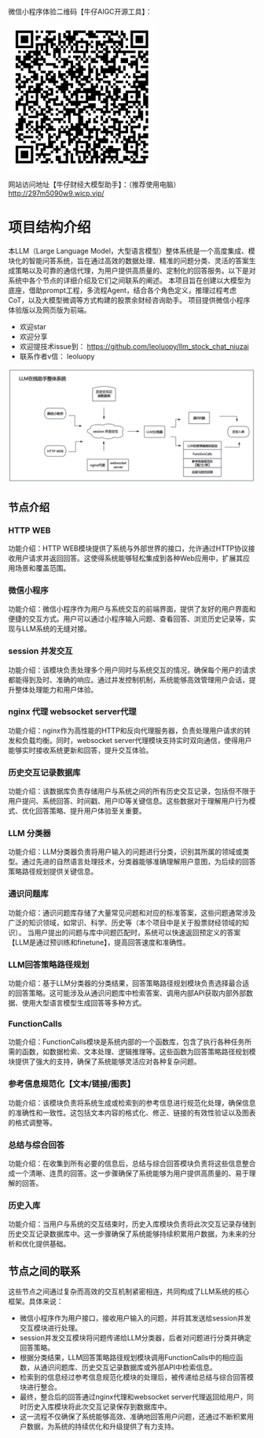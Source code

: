 
微信小程序体验二维码【牛仔AIGC开源工具】：

<img src="./resources/scan_code_mini_program.jpg" alt="描述" width="300" height="300">

网站访问地址【牛仔财经大模型助手】：（推荐使用电脑）
http://297m5090w9.wicp.vip/ 

# 项目结构介绍
本LLM（Large Language Model，大型语言模型）整体系统是一个高度集成、模块化的智能问答系统，旨在通过高效的数据处理、精准的问题分类、灵活的答案生成策略以及可靠的通信代理，为用户提供高质量的、定制化的回答服务。以下是对系统中各个节点的详细介绍及它们之间联系的阐述。
本项目旨在创建以大模型为底座，借助prompt工程，多流程Agent，结合各个角色定义，推理过程考虑CoT，以及大模型微调等方式构建的股票余财经咨询助手。
项目提供微信小程序体验版以及网页版为前端。
+ 欢迎star
+ 欢迎分享
+ 欢迎提技术issue到： https://github.com/leoluopy/llm_stock_chat_niuzai
+ 联系作者v信： leoluopy

<img src="./resources/structure.png" alt="结构" >

## 节点介绍

### HTTP WEB
功能介绍：HTTP WEB模块提供了系统与外部世界的接口，允许通过HTTP协议接收用户请求并返回回答。这使得系统能够轻松集成到各种Web应用中，扩展其应用场景和覆盖范围。

### 微信小程序
功能介绍：微信小程序作为用户与系统交互的前端界面，提供了友好的用户界面和便捷的交互方式。用户可以通过小程序输入问题、查看回答、浏览历史记录等，实现与LLM系统的无缝对接。

### session 并发交互
功能介绍：该模块负责处理多个用户同时与系统交互的情况，确保每个用户的请求都能得到及时、准确的响应。通过并发控制机制，系统能够高效管理用户会话，提升整体处理能力和用户体验。

### nginx 代理 websocket server代理
功能介绍：nginx作为高性能的HTTP和反向代理服务器，负责处理用户请求的转发和负载均衡。同时，websocket server代理模块支持实时双向通信，使得用户能够实时接收系统更新和回答，提升交互体验。

### 历史交互记录数据库
功能介绍：该数据库负责存储用户与系统之间的所有历史交互记录，包括但不限于用户提问、系统回答、时间戳、用户ID等关键信息。这些数据对于理解用户行为模式、优化回答策略、提升用户体验至关重要。

### LLM 分类器
功能介绍：LLM分类器负责将用户输入的问题进行分类，识别其所属的领域或类型。通过先进的自然语言处理技术，分类器能够准确理解用户意图，为后续的回答策略路径规划提供关键信息。

### 通识问题库
功能介绍：通识问题库存储了大量常见问题和对应的标准答案，这些问题通常涉及广泛的知识领域，如常识、科学、历史等（本个项目中是关于股票财经领域的知识）。
当用户提出的问题与库中问题匹配时，系统可以快速返回预定义的答案【LLM是通过预训练和finetune】，提高回答速度和准确性。

### LLM回答策略路径规划
功能介绍：基于LLM分类器的分类结果，回答策略路径规划模块负责选择最合适的回答策略。这可能涉及从通识问题库中检索答案、调用内部API获取内部外部数据、使用大型语言模型生成回答等多种方式。

### FunctionCalls
功能介绍：FunctionCalls模块是系统内部的一个函数库，包含了执行各种任务所需的函数，如数据检索、文本处理、逻辑推理等。这些函数为回答策略路径规划模块提供了强大的支持，确保了系统能够灵活应对各种复杂问题。

### 参考信息规范化【文本/链接/图表】
功能介绍：该模块负责将系统生成或检索到的参考信息进行规范化处理，确保信息的准确性和一致性。这包括文本内容的格式化、修正、链接的有效性验证以及图表的格式调整等。

### 总结与综合回答
功能介绍：在收集到所有必要的信息后，总结与综合回答模块负责将这些信息整合成一个清晰、连贯的回答。这一步骤确保了系统能够为用户提供高质量的、易于理解的回答。

### 历史入库
功能介绍：当用户与系统的交互结束时，历史入库模块负责将此次交互记录存储到历史交互记录数据库中。这一步骤确保了系统能够持续积累用户数据，为未来的分析和优化提供基础。

## 节点之间的联系
这些节点之间通过复杂而高效的交互机制紧密相连，共同构成了LLM系统的核心框架。具体来说：

+ 微信小程序作为用户接口，接收用户输入的问题，并将其发送给session并发交互模块进行处理。
+ session并发交互模块将问题传递给LLM分类器，后者对问题进行分类并确定回答策略。
+ 根据分类结果，LLM回答策略路径规划模块调用FunctionCalls中的相应函数，从通识问题库、历史交互记录数据库或外部API中检索信息。
+ 检索到的信息经过参考信息规范化模块的处理后，被传递给总结与综合回答模块进行整合。
+ 最终，整合后的回答通过nginx代理和websocket server代理返回给用户，同时历史入库模块将此次交互记录保存到数据库中。
+ 这一流程不仅确保了系统能够高效、准确地回答用户问题，还通过不断积累用户数据，为系统的持续优化和升级提供了有力支持。
